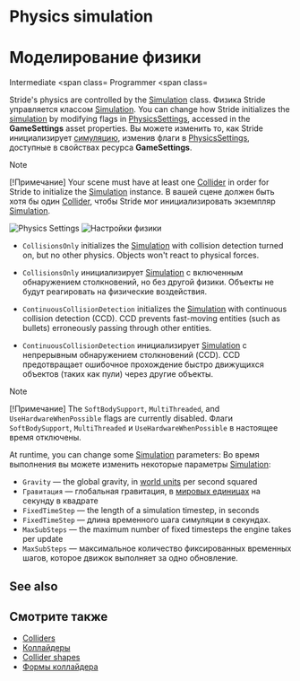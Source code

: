 # Physics simulation
# Моделирование физики

<span class="label label-doc-level">Intermediate</span>
<span class=
<span class="label label-doc-audience">Programmer</span>
<span class=

Stride's physics are controlled by the [Simulation](xref:Stride.Physics.Simulation) class.
Физика Stride управляется классом [Simulation](xref:Stride.Physics.Simulation).
You can change how Stride initializes the [simulation](xref:Stride.Physics.Simulation) by modifying flags in [PhysicsSettings](xref:Stride.Physics.PhysicsSettings), accessed in the **GameSettings** asset properties.
Вы можете изменить то, как Stride инициализирует [симуляцию](xref:Stride.Physics.Simulation), изменив флаги в [PhysicsSettings](xref:Stride.Physics.PhysicsSettings), доступные в свойствах ресурса **GameSettings**.

>[!Note]
>[!Примечание]
>Your scene must have at least one [Collider](colliders.md) in order for Stride to initialize the [Simulation](xref:Stride.Physics.Simulation) instance.
>В вашей сцене должен быть хотя бы один [Collider](colliders.md), чтобы Stride мог инициализировать экземпляр [Simulation](xref:Stride.Physics.Simulation).

![Physics Settings](media/simulation-physics-settings.png)
![Настройки физики](media/simulation-physics-settings.png)

* `CollisionsOnly` initializes the [Simulation](xref:Stride.Physics.Simulation) with collision detection turned on, but no other physics. Objects won't react to physical forces.
* `CollisionsOnly` инициализирует [Simulation](xref:Stride.Physics.Simulation) с включенным обнаружением столкновений, но без другой физики.  Объекты не будут реагировать на физические воздействия.

* `ContinuousCollisionDetection` initializes the [Simulation](xref:Stride.Physics.Simulation) with continuous collision detection (CCD). CCD prevents fast-moving entities (such as bullets) erroneously passing through other entities.
* `ContinuousCollisionDetection` инициализирует [Simulation](xref:Stride.Physics.Simulation) с непрерывным обнаружением столкновений (CCD).  CCD предотвращает ошибочное прохождение быстро движущихся объектов (таких как пули) через другие объекты.

> [!Note] 
> [!Примечание]
> The ``SoftBodySupport``, ``MultiThreaded``, and ``UseHardwareWhenPossible`` flags are currently disabled.
> Флаги ``SoftBodySupport``, ``MultiThreaded`` и ``UseHardwareWhenPossible`` в настоящее время отключены.

At runtime, you can change some [Simulation](xref:Stride.Physics.Simulation) parameters:
Во время выполнения вы можете изменить некоторые параметры [Simulation](xref:Stride.Physics.Simulation):

* `Gravity` — the global gravity, in [world units](../game-studio/world-units.md) per second squared
* `Гравитация` — глобальная гравитация, в [мировых единицах](../game-studio/world-units.md) на секунду в квадрате
* `FixedTimeStep` — the length of a simulation timestep, in seconds
* `FixedTimeStep` — длина временного шага симуляции в секундах.
* `MaxSubSteps` — the maximum number of fixed timesteps the engine takes per update
* `MaxSubSteps` — максимальное количество фиксированных временных шагов, которое движок выполняет за одно обновление.

## See also
## Смотрите также
* [Colliders](colliders.md)
* [Коллайдеры](colliders.md)
* [Collider shapes](collider-shapes.md)
* [Формы коллайдера](collider-shapes.md)
